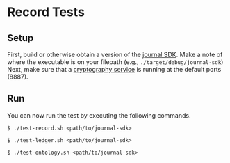 # Record Tests

## Setup

First, build or otherwise obtain a version of the [journal SDK](https://github.com/sandialabs/sync-journal).
Make a note of where the executable is on your filepath (e.g., `./target/debug/journal-sdk`)
Next, make sure that a [cryptography service](https://github.com/sandialabs/sync-services) is running at the default ports (8887).

## Run

You can now run the test by executing the following commands.

`$ ./test-record.sh <path/to/journal-sdk>`

`$ ./test-ledger.sh <path/to/journal-sdk>`

`$ ./test-ontology.sh <path/to/journal-sdk>`
